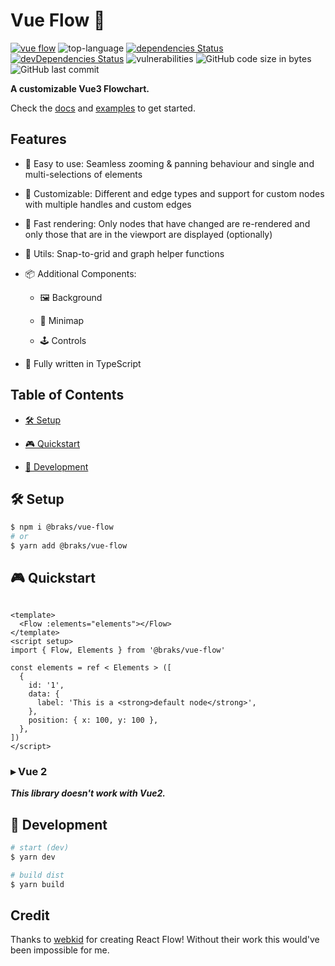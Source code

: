 # Vue Flow 🌊

[![vue flow](./src/assets/vue-flow.gif)](https://vue-flow.vercel.app/)
![top-language](https://img.shields.io/github/languages/top/bcakmakoglu/vue-flow)
[![dependencies Status](https://status.david-dm.org/gh/bcakmakoglu/vue-flow.svg)](https://david-dm.org/bcakmakoglu/vue-flow)
[![devDependencies Status](https://status.david-dm.org/gh/bcakmakoglu/vue-flow.svg?type=dev)](https://david-dm.org/bcakmakoglu/vue-flow?type=dev)
![vulnerabilities](https://img.shields.io/snyk/vulnerabilities/github/bcakmakoglu/vue-flow)
![GitHub code size in bytes](https://img.shields.io/github/languages/code-size/bcakmakoglu/vue-flow)
![GitHub last commit](https://img.shields.io/github/last-commit/bcakmakoglu/vue-flow)

__A customizable Vue3 Flowchart.__

Check the [docs](https://vue-flow.vercel.app/docs) and [examples](https://vue-flow.vercel.app/examples) to get started.

## Features

- 👶 Easy to use: Seamless zooming & panning behaviour and single and multi-selections of
  elements

- 🎨 Customizable: Different and edge types and support for custom nodes with multiple handles and custom edges

- 🚀 Fast rendering: Only nodes that have changed are re-rendered and only those that are in the viewport are displayed (optionally)

- 🧲 Utils: Snap-to-grid and graph helper functions

- 📦 Additional Components:

  - 🖼 Background

  - 🧭 Minimap

  - 🕹 Controls

- 🦾 Fully written in TypeScript

## Table of Contents

* [🛠 Setup](#-setup)

* [🎮 Quickstart](#-quickstart)

* [🧪 Development](#-development)

## 🛠 Setup

```bash
$ npm i @braks/vue-flow
# or
$ yarn add @braks/vue-flow
```

## 🎮 Quickstart

```vue

<template>
  <Flow :elements="elements"></Flow>
</template>
<script setup>
import { Flow, Elements } from '@braks/vue-flow'

const elements = ref < Elements > ([
  {
    id: '1',
    data: {
      label: 'This is a <strong>default node</strong>',
    },
    position: { x: 100, y: 100 },
  },
])
</script>
```

### ▸ Vue 2

**_This library doesn't work with Vue2._**

## 🧪 Development

```bash
# start (dev)
$ yarn dev

# build dist
$ yarn build
```

## Credit

Thanks to [webkid](https://webkid.io/) for creating React Flow! Without their work this would've been impossible for me.
